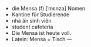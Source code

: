 - die Mensa (f)	[ˈmɛnza]	Nomen
- Kantine für Studierende
- nhà ăn sinh viên
- student cafeteria
- Die Mensa ist heute voll.
- Latein: Mensa = Tisch	—